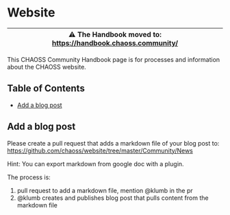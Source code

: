# Website

| ⚠️ The Handbook moved to: https://handbook.chaoss.community/ |
|---|

This CHAOSS Community Handbook page is for processes and information about the CHAOSS website.

## Table of Contents

* [Add a blog post](#add-a-blog-post)

## Add a blog post

Please create a pull request that adds a markdown file of your blog post to:
https://github.com/chaoss/website/tree/master/Community/News

Hint: You can export markdown from google doc with a plugin.

The process is:

1. pull request to add a markdown file, mention @klumb in the pr
2. @klumb creates and publishes blog post that pulls content from the markdown file
